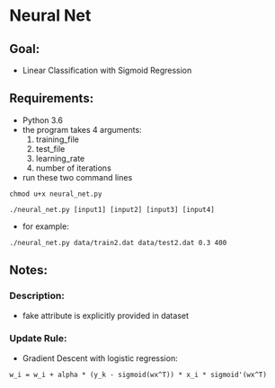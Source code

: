 # Neural Net

## Goal:
- Linear Classification with Sigmoid Regression

## Requirements:
- Python 3.6
- the program takes 4 arguments: 
  1. training_file 
  2. test_file 
  3. learning_rate 
  4. number of iterations
- run these two command lines
~~~
chmod u+x neural_net.py
~~~
~~~
./neural_net.py [input1] [input2] [input3] [input4]
~~~
- for example:
~~~
./neural_net.py data/train2.dat data/test2.dat 0.3 400
~~~




## Notes:
### Description:
- fake attribute is explicitly provided in dataset

### Update Rule:
- Gradient Descent with logistic regression:<br/>
~~~
w_i = w_i + alpha * (y_k - sigmoid(wx^T)) * x_i * sigmoid'(wx^T)
~~~
